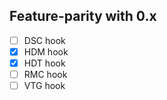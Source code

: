 ## Feature-parity with 0.x

- [ ] DSC hook
- [x] HDM hook
- [x] HDT hook
- [ ] RMC hook
- [ ] VTG hook
